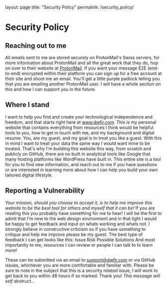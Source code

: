 layout: page
title: "Security Policy"
permalink: /security_policy/

# Security Policy

## Reaching out to me

All emails sent to me are stored securely on ProtonMail's Swiss servers, for more information about ProtonMail and all the great work that they do, hop on over to their website at [ProtonMail](protonmail.com). If you want your message E2E (end-to-end) encrypted within their platform you can sign up for a free account at their site and shoot me an email. You'll get a little purple padlock telling you that you are emailing another ProtonMail user. I will have a whole section on this and how I can support you in the future.

## Where I stand

I want to help you find and create your technological independence and freedom, and that starts right here at www.dwfjr.com.
This is my personal website that contains everything from resources I think would be helpful tools to you, how to get in touch with me, and my background and digital resume.
You, are my guest, and my goal is to treat you like a guest. With this in mind I want to treat your data the same way I would want mine to be treated. That's why I'm building this website this way, from scratch and publicly on GitHub, there are no built in analytical tools like Google that many hosting platforms like WordPress have built in. This entire site is a tool for you to find new information, and reach out to me if you have questions or are interested in learning more about how I can help you build your own tailored digital lifestyle.

## Reporting a Vulnerability

_Your mission, should you choose to accept it, is to help me improve this website to be the best tool for others and myself that it can be!_
If you are reading this you probably have something for me to hear! I will be the first to admit that I'm new to the web design environment and in that light I would be happy to get feedback and input on whats working and whats not.
I strongly believe in constructive criticism so if you have something to critique and help me improve please be my guest.
The best type of feedback I can get looks like this:
Issue
Risk
Possible Solutions
And most importantly to me, resources I can review or people I can talk to to learn more!

These can be submitted via an email to support@dwfjr.com or via GitHub issues, whichever you are more comfortable and familiar with.
Please be sure to note in the subject that this is a security related issue, I will work to get back to you within 48 hours if so marked.
Thank you!
_This message will self destruct..._
